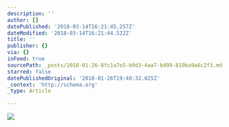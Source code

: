 ```yaml
---
description: ''
author: []
datePublished: '2018-03-14T16:21:45.257Z'
dateModified: '2018-03-14T16:21:44.522Z'
title: ''
publisher: {}
via: {}
inFeed: true
sourcePath: _posts/2018-01-26-8fc1a7e5-b9d3-4aa7-b499-819ba9a6c2f3.md
starred: false
datePublishedOriginal: '2018-01-26T19:48:32.025Z'
_context: 'http://schema.org'
_type: Article

---
```

![](https://the-grid-user-content.s3-us-west-2.amazonaws.com/a1713c96-d9c1-4dba-a0a7-5d327e0fe217.jpg)